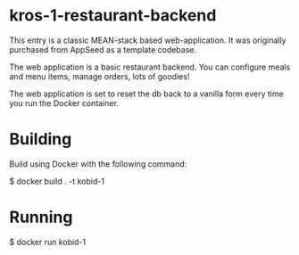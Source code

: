kros-1-restaurant-backend
==========================

This entry is a classic MEAN-stack based web-application. It was originally purchased from AppSeed as a template codebase. 

The web application is a basic restaurant backend. You can configure meals and menu items, manage orders, lots of goodies!

The web application is set to reset the db back to a vanilla form every time you run the Docker container.

Building
========

Build using Docker with the following command:

$ docker build . -t kobid-1



Running
=======

$ docker run kobid-1


